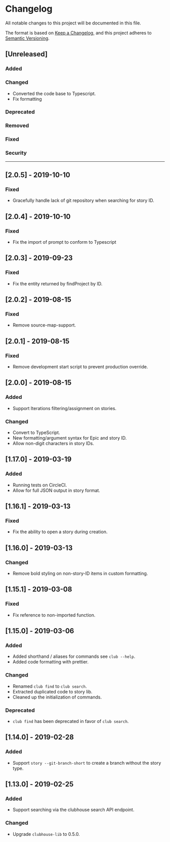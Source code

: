 # Changelog
All notable changes to this project will be documented in this file.

The format is based on [Keep a Changelog](https://keepachangelog.com/en/1.0.0/),
and this project adheres to [Semantic Versioning](https://semver.org/spec/v2.0.0.html).

## [Unreleased]
### Added
### Changed
- Converted the code base to Typescript.
- Fix formatting
### Deprecated
### Removed
### Fixed
### Security

---

## [2.0.5] - 2019-10-10
### Fixed
- Gracefully handle lack of git repository when searching for story ID.

## [2.0.4] - 2019-10-10
### Fixed
- Fix the import of prompt to conform to Typescript

## [2.0.3] - 2019-09-23
### Fixed
- Fix the entity returned by findProject by ID.

## [2.0.2] - 2019-08-15
### Fixed
- Remove source-map-support.

## [2.0.1] - 2019-08-15
### Fixed
- Remove development start script to prevent production override.

## [2.0.0] - 2019-08-15
### Added
- Support Iterations filtering/assignment on stories.

### Changed
- Convert to TypeScript.
- New formatting/argument syntax for Epic and story ID.
- Allow non-digit characters in story IDs.

## [1.17.0] - 2019-03-19
### Added
- Running tests on CircleCI.
- Allow for full JSON output in story format.

## [1.16.1] - 2019-03-13
### Fixed
- Fix the ability to open a story during creation.

## [1.16.0] - 2019-03-13
### Changed
- Remove bold styling on non-story-ID items in custom formatting.

## [1.15.1] - 2019-03-08
### Fixed
- Fix reference to non-imported function.

## [1.15.0] - 2019-03-06
### Added
- Added shorthand / aliases for commands see `club --help`.
- Added code formatting with prettier.

### Changed
- Renamed `club find` to `club search`.
- Extracted duplicated code to story lib.
- Cleaned up the initialization of commands.

### Deprecated
-  `club find` has been deprecated in favor of `club search`.

## [1.14.0] - 2019-02-28
### Added
- Support `story --git-branch-short` to create a branch without the story type.

## [1.13.0] - 2019-02-25
### Added
- Support searching via the clubhouse search API endpoint.

### Changed
- Upgrade `clubhouse-lib` to 0.5.0.
